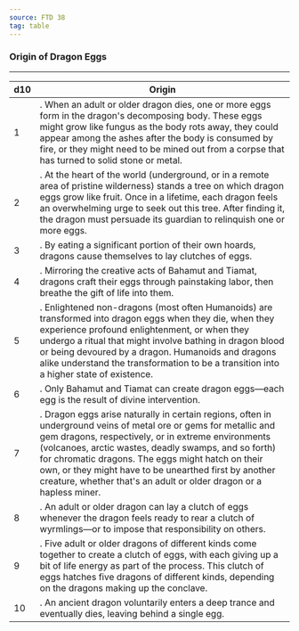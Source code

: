 ```yaml
---
source: FTD 38
tag: table
---
```


### Origin of Dragon Eggs
---
|d10|Origin|
|----|------------|
|1|. When an adult or older dragon dies, one or more eggs form in the dragon's decomposing body. These eggs might grow like fungus as the body rots away, they could appear among the ashes after the body is consumed by fire, or they might need to be mined out from a corpse that has turned to solid stone or metal.|
|2|. At the heart of the world (underground, or in a remote area of pristine wilderness) stands a tree on which dragon eggs grow like fruit. Once in a lifetime, each dragon feels an overwhelming urge to seek out this tree. After finding it, the dragon must persuade its guardian to relinquish one or more eggs.|
|3|. By eating a significant portion of their own hoards, dragons cause themselves to lay clutches of eggs.|
|4|. Mirroring the creative acts of Bahamut and Tiamat, dragons craft their eggs through painstaking labor, then breathe the gift of life into them.|
|5|. Enlightened non-dragons (most often Humanoids) are transformed into dragon eggs when they die, when they experience profound enlightenment, or when they undergo a ritual that might involve bathing in dragon blood or being devoured by a dragon. Humanoids and dragons alike understand the transformation to be a transition into a higher state of existence.|
|6|. Only Bahamut and Tiamat can create dragon eggs—each egg is the result of divine intervention.|
|7|. Dragon eggs arise naturally in certain regions, often in underground veins of metal ore or gems for metallic and gem dragons, respectively, or in extreme environments (volcanoes, arctic wastes, deadly swamps, and so forth) for chromatic dragons. The eggs might hatch on their own, or they might have to be unearthed first by another creature, whether that's an adult or older dragon or a hapless miner.|
|8|. An adult or older dragon can lay a clutch of eggs whenever the dragon feels ready to rear a clutch of wyrmlings—or to impose that responsibility on others.|
|9|. Five adult or older dragons of different kinds come together to create a clutch of eggs, with each giving up a bit of life energy as part of the process. This clutch of eggs hatches five dragons of different kinds, depending on the dragons making up the conclave.|
|10|. An ancient dragon voluntarily enters a deep trance and eventually dies, leaving behind a single egg.|
